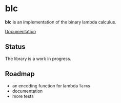 # blc
**blc** is an implementation of the binary lambda calculus.

[Documentation](https://github.com/ljedrz/ljedrz.github.io/tree/master/blc/doc/blc/index.html)

## Status

The library is a work in progress.

## Roadmap

- an encoding function for lambda `Term`s
- documentation
- more tests

